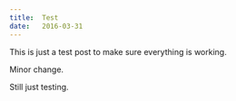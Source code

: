 ```yaml
---
title:  Test
date:   2016-03-31
---
```


This is just a test post to make sure everything is working.

Minor change.

Still just testing.

